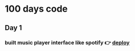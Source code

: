 # 100 days code 

## Day 1
### built music player interface like spotify  👉 [deploy](https://music-player-5pur.vercel.app/)
